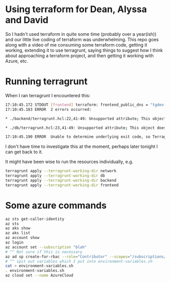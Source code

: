 # Using terraform for Dean, Alyssa and David

So I hadn't used terraform in quite some time (probably over a year(ish)) and our little live coding of terraform was underwhelming.
This repo goes along with a video of me consuming some terraform code, getting it working, extending it to use terragrunt, saying things to suggest how I think about approaching a terraform project, and then getting it working with Azure, etc.

# Running terragrunt
When I ran terragrunt I encountered this:
```bash
17:10:45.172 STDOUT [frontend] terraform: frontend_public_dns = "tgdev-frontend-dns.westus.azurecontainer.io"
17:10:45.183 ERROR  2 errors occurred:

* ./backend/terragrunt.hcl:22,41-49: Unsupported attribute; This object does not have an attribute named "subnets".

* ./db/terragrunt.hcl:23,41-49: Unsupported attribute; This object does not have an attribute named "subnets".

17:10:45.190 ERROR  Unable to determine underlying exit code, so Terragrunt will exit with error code 1
```
I don't have time to investigate this at the moment, perhaps later tonight I can get back to it.

It might have been wise to run the resources individually, e.g.
```bash
terragrunt apply --terragrunt-working-dir network
terragrunt apply --terragrunt-working-dir db
terragrunt apply --terragrunt-working-dir backend
terragrunt apply --terragrunt-working-dir frontend
```

# Some azure commands
```bash
az sts get-caller-identity
az sts
az aks show
az aks list
az account show
az login
az account set --subscription "blah"
# ^^ Not sure if this is necessary
az ad sp create-for-rbac --role="Contributor" --scopes="/subscriptions/blah"
# ^^ spit out variables which I put into environment-variables.sh
cat > environment-variables.sh
. environment-variables.sh
az cloud set --name AzureCloud
```

